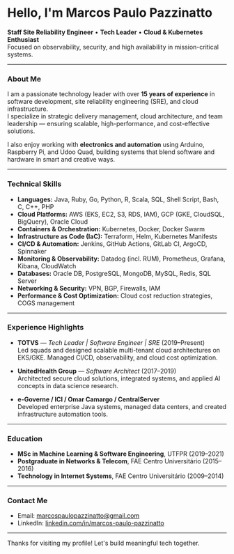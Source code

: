 # Hello, I'm Marcos Paulo Pazzinatto

**Staff Site Reliability Engineer** • **Tech Leader** • **Cloud & Kubernetes Enthusiast**  
Focused on observability, security, and high availability in mission-critical systems.

---

### About Me

I am a passionate technology leader with over **15 years of experience** in software development, site reliability engineering (SRE), and cloud infrastructure.  
I specialize in strategic delivery management, cloud architecture, and team leadership — ensuring scalable, high-performance, and cost-effective solutions.

I also enjoy working with **electronics and automation** using Arduino, Raspberry Pi, and Udoo Quad, building systems that blend software and hardware in smart and creative ways.

---

### Technical Skills

- **Languages:** Java, Ruby, Go, Python, R, Scala, SQL, Shell Script, Bash, C, C++, PHP  
- **Cloud Platforms:** AWS (EKS, EC2, S3, RDS, IAM), GCP (GKE, CloudSQL, BigQuery), Oracle Cloud  
- **Containers & Orchestration:** Kubernetes, Docker, Docker Swarm  
- **Infrastructure as Code (IaC):** Terraform, Helm, Kubernetes Manifests  
- **CI/CD & Automation:** Jenkins, GitHub Actions, GitLab CI, ArgoCD, Spinnaker  
- **Monitoring & Observability:** Datadog (incl. RUM), Prometheus, Grafana, Kibana, CloudWatch  
- **Databases:** Oracle DB, PostgreSQL, MongoDB, MySQL, Redis, SQL Server  
- **Networking & Security:** VPN, BGP, Firewalls, IAM  
- **Performance & Cost Optimization:** Cloud cost reduction strategies, COGS management

---

### Experience Highlights

- **TOTVS** — *Tech Leader | Software Engineer | SRE* (2019–Present)  
  Led squads and designed scalable multi-tenant cloud architectures on EKS/GKE. Managed CI/CD, observability, and cloud cost optimization.

- **UnitedHealth Group** — *Software Architect* (2017–2019)  
  Architected secure cloud solutions, integrated systems, and applied AI concepts in data science research.

- **e-Governe / ICI / Omar Camargo / CentralServer**  
  Developed enterprise Java systems, managed data centers, and created infrastructure automation tools.

---

### Education

- **MSc in Machine Learning & Software Engineering**, UTFPR (2019–2021)  
- **Postgraduate in Networks & Telecom**, FAE Centro Universitário (2015–2016)  
- **Technology in Internet Systems**, FAE Centro Universitário (2009–2014)

---

### Contact Me

- Email: marcospaulopazzinatto@gmail.com  
- LinkedIn: [linkedin.com/in/marcos-paulo-pazzinatto](https://www.linkedin.com/in/marcos-paulo-pazzinatto)  

---

Thanks for visiting my profile! Let's build meaningful tech together.
